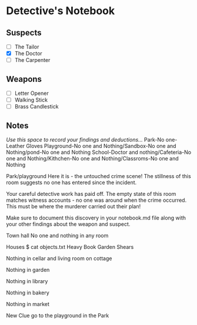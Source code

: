 # Detective's Notebook

## Suspects
- [ ] The Tailor
- [x] The Doctor
- [ ] The Carpenter

## Weapons
- [ ] Letter Opener
- [ ] Walking Stick
- [ ] Brass Candlestick

## Notes
*Use this space to record your findings and deductions...*
Park-No one-Leather Gloves
Playground-No one and Nothing/Sandbox-No one and Nothing/pond-No one and Nothing
School-Doctor and nothing/Cafeteria-No one and Nothing/Kithchen-No one and Nothing/Classroms-No one and Nothing

Park/playground
Here it is - the untouched crime scene! The stillness of this room suggests no one has entered since the incident.

Your careful detective work has paid off. The empty state of this room matches
witness accounts - no one was around when the crime occurred. This must be
where the murderer carried out their plan!

Make sure to document this discovery in your notebook.md file along with your
other findings about the weapon and suspect.


Town hall No one and nothing in any room

Houses $ cat objects.txt
Heavy Book
Garden Shears

Nothing in cellar and living room on cottage

Nothing in garden

Nothing in library

Nothing in bakery

Nothing in market

New Clue go to the playground in the Park
